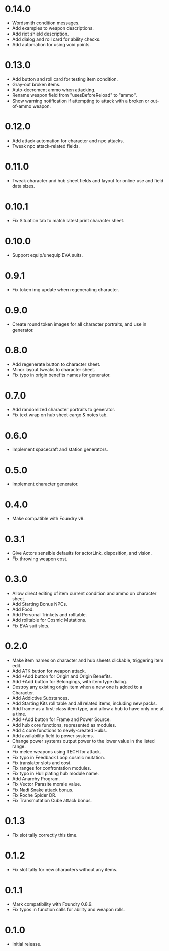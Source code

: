 # 0.14.0
- Wordsmith condition messages.
- Add examples to weapon descriptions.
- Add riot shield description.
- Add dialog and roll card for ability checks.
- Add automation for using void points.

# 0.13.0
- Add button and roll card for testing item condition.
- Gray-out broken items.
- Auto-decrement ammo when attacking.
- Rename weapon field from "usesBeforeReload" to "ammo".
- Show warning notification if attempting to attack with a broken or out-of-ammo weapon.

# 0.12.0
- Add attack automation for character and npc attacks.
- Tweak npc attack-related fields.

# 0.11.0
- Tweak character and hub sheet fields and layout for online use and field data sizes.

# 0.10.1
- Fix Situation tab to match latest print character sheet.

# 0.10.0
- Support equip/unequip EVA suits.

# 0.9.1
- Fix token img update when regenerating character.

# 0.9.0
- Create round token images for all character portraits, and use in generator.

# 0.8.0
- Add regenerate button to character sheet.
- Minor layout tweaks to character sheet.
- Fix typo in origin benefits names for generator.

# 0.7.0 
- Add randomized character portraits to generator.
- Fix text wrap on hub sheet cargo & notes tab.

# 0.6.0
- Implement spacecraft and station generators.

# 0.5.0
- Implement character generator.

# 0.4.0
- Make compatible with Foundry v9.

# 0.3.1
- Give Actors sensible defaults for actorLink, disposition, and vision.
- Fix throwing weapon cost.

# 0.3.0
- Allow direct editing of item current condition and ammo on character sheet.
- Add Starting Bonus NPCs.
- Add Food.
- Add Personal Trinkets and rolltable.
- Add rolltable for Cosmic Mutations.
- Fix EVA suit slots.

# 0.2.0
- Make item names on character and hub sheets clickable, triggering item edit.
- Add ATK button for weapon attack.
- Add +Add button for Origin and Origin Benefits.
- Add +Add button for Belongings, with item type dialog.
- Destroy any existing origin item when a new one is added to a Character.
- Add Addictive Substances.
- Add Starting Kits roll table and all related items, including new packs.
- Add frame as a first-class item type, and allow a hub to have only one at a time.
- Add +Add button for Frame and Power Source.
- Add hub core functions, represented as modules.
- Add 4 core functions to newly-created Hubs.
- Add availability field to power systems.
- Change power systems output power to the lower value in the listed range.
- Fix melee weapons using TECH for attack.
- Fix typo in Feedback Loop cosmic mutation.
- Fix translator slots and cost.
- Fix ranges for confrontation modules.
- Fix typo in Hull plating hub module name.
- Add Anarchy Program.
- Fix Vector Parasite morale value.
- Fix Nadi Snake attack bonus.
- Fix Roche Spider DR.
- Fix Transmutation Cube attack bonus.

# 0.1.3
- Fix slot tally correctly this time.

# 0.1.2
- Fix slot tally for new characters without any items.

# 0.1.1
- Mark compatibility with Foundry 0.8.9.
- Fix typos in function calls for ability and weapon rolls. 

# 0.1.0
- Initial release.
